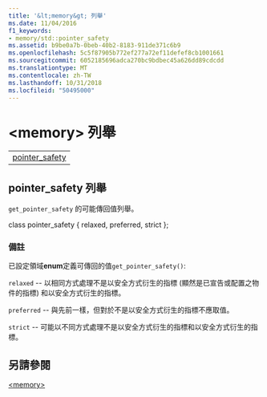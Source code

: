 ```yaml
---
title: '&lt;memory&gt; 列舉'
ms.date: 11/04/2016
f1_keywords:
- memory/std::pointer_safety
ms.assetid: b9be0a7b-0beb-40b2-8183-911de371c6b9
ms.openlocfilehash: 5c5f87905b772ef277a72ef11defef8cb1001661
ms.sourcegitcommit: 6052185696adca270bc9bdbec45a626dd89cdcdd
ms.translationtype: MT
ms.contentlocale: zh-TW
ms.lasthandoff: 10/31/2018
ms.locfileid: "50495000"
---
```

# <a name="ltmemorygt-enums"></a>&lt;memory&gt; 列舉

||
|-|
|[pointer_safety](#pointer_safety)|

## <a name="pointer_safety"></a>  pointer_safety 列舉

`get_pointer_safety` 的可能傳回值列舉。

class pointer_safety { relaxed, preferred, strict };

### <a name="remarks"></a>備註

已設定領域**enum**定義可傳回的值`get_pointer_safety()`:

`relaxed` -- 以相同方式處理不是以安全方式衍生的指標 (顯然是已宣告或配置之物件的指標) 和以安全方式衍生的指標。

`preferred` -- 與先前一樣，但對於不是以安全方式衍生的指標不應取值。

`strict` -- 可能以不同方式處理不是以安全方式衍生的指標和以安全方式衍生的指標。

## <a name="see-also"></a>另請參閱

[\<memory>](../standard-library/memory.md)<br/>
